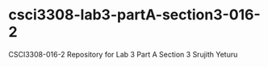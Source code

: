 # csci3308-lab3-partA-section3-016-2
CSCI3308-016-2 Repository for Lab 3 Part A Section 3
Srujith Yeturu
